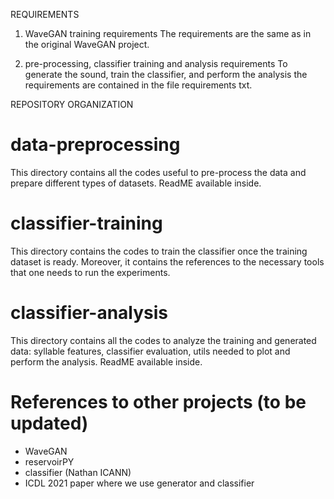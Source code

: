 REQUIREMENTS
1) WaveGAN training requirements
The requirements are the same as in the original WaveGAN project.

2) pre-processing, classifier training and analysis requirements
To generate the sound, train the classifier, and perform the analysis the requirements are contained in the file requirements txt.



REPOSITORY ORGANIZATION
# data-preprocessing
This directory contains all the codes useful to pre-process the data and prepare different types of datasets. ReadME available inside.

# classifier-training
This directory contains the codes to train the classifier once the training dataset is ready. Moreover, it contains the references to the necessary tools that one needs to run the experiments.

# classifier-analysis
This directory contains all the codes to analyze the training and generated data: syllable features, classifier evaluation, utils needed to plot and perform the analysis. ReadME available inside.

# References to other projects (to be updated)
- WaveGAN
- reservoirPY
- classifier (Nathan ICANN)
- ICDL 2021 paper where we use generator and classifier